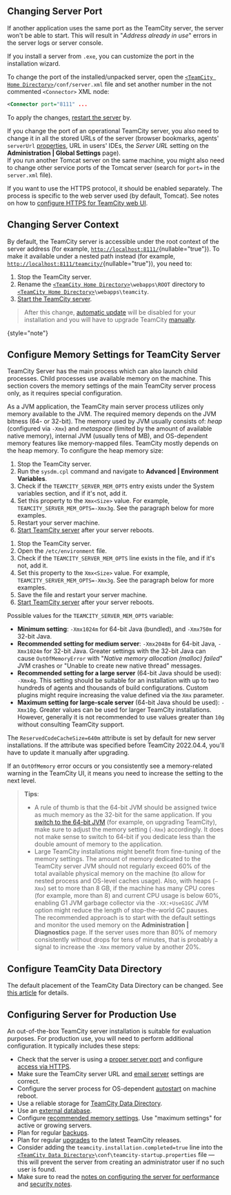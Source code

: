 [//]: # (title: Configure Server Installation)
[//]: # (auxiliary-id: Configure Server Installation)

## Changing Server Port

If another application uses the same port as the TeamCity server, the server won't be able to start. This will result in "_Address already in use_" errors in the server logs or server console.

If you install a server from `.exe`, you can customize the port in the installation wizard.

To change the port of the installed/unpacked server, open the [`<TeamCity Home Directory>`](teamcity-home-directory.md)`/conf/server.xml` file and set another number in the not commented `<Connector>` XML node:

```XML
<Connector port="8111" ...

```

To apply the changes, [restart the server](start-teamcity-server.md) by.

If you change the port of an operational TeamCity server, you also need to change it in all the stored URLs of the server (browser bookmarks, agents' `serverUrl` [properties](configure-agent-installation.md), URL in users' IDEs, the _Server URL_ setting on the __Administration | Global Settings__ page).  
If you run another Tomcat server on the same machine, you might also need to change other service ports of the Tomcat server (search for `port=` in the `server.xml` file).

If you want to use the HTTPS protocol, it should be enabled separately. The process is specific to the web server used (by default, Tomcat). See notes on how to [configure HTTPS for TeamCity web UI](how-to.md#Configure+HTTPS+for+TeamCity+Web+UI).

## Changing Server Context

By default, the TeamCity server is accessible under the root context of the server address (for example, [`http://localhost:8111/`](http://localhost:8111/){nullable="true"}). To make it available under a nested path instead (for example, [`http://localhost:8111/teamcity/`](http://localhost:8111/teamcity/){nullable="true"}), you need to:
1. Stop the TeamCity server.
2. Rename the [`<TeamCity Home Directory>`](teamcity-home-directory.md)`\webapps\ROOT` directory to [`<TeamCity Home Directory>`](teamcity-home-directory.md)`\webapps\teamcity`.
3. [Start the TeamCity server](start-teamcity-server.md).

>After this change, [automatic update](upgrading-teamcity-server-and-agents.md#Automatic+Update) will be disabled for your installation and you will have to upgrade TeamCity [manually](upgrading-teamcity-server-and-agents.md#Manual+Update).
> 
{style="note"}

<anchor name="InstallingandConfiguringtheTeamCityServer-SettingUpMemorysettingsforTeamCityServer"/>

## Configure Memory Settings for TeamCity Server

TeamCity Server has the main process which can also launch child processes. Child processes use available memory on the machine. This section covers the memory settings of the main TeamCity server process only, as it requires special configuration.

As a JVM application, the TeamCity main server process utilizes only memory available to the JVM. The required memory depends on the JVM bitness (64- or 32-bit). The memory used by JVM usually consists of: _heap_ (configured via `-Xmx`) and _metaspace_ (limited by the amount of available native memory), internal JVM (usually tens of MB), and OS-dependent memory features like memory-mapped files. TeamCity mostly depends on the heap memory. To configure the heap memory size:

<tabs>

<tab title="On Windows">

1. Stop the TeamCity server.
2. Run the `sysdm.cpl` command and navigate to **Advanced | Environment Variables**.
3. Check if the `TEAMCITY_SERVER_MEM_OPTS` entry exists under the System variables section, and if it's not, add it.
4. Set this property to the `Xmx<Size>` value. For example, `TEAMCITY_SERVER_MEM_OPTS=-Xmx3g`. See the paragraph below for more examples.
5. Restart your server machine.
6. [Start TeamCity server](start-teamcity-server.md) after your server reboots.

</tab>


<tab title="On Linux and macOS">

1. Stop the TeamCity server.
2. Open the `/etc/environment` file.
3. Check if the `TEAMCITY_SERVER_MEM_OPTS` line exists in the file, and if it's not, add it.
4. Set this property to the `Xmx<Size>` value. For example, `TEAMCITY_SERVER_MEM_OPTS=-Xmx3g`. See the paragraph below for more examples.
5. Save the file and restart your server machine.
6. [Start TeamCity server](start-teamcity-server.md) after your server reboots.

</tab>

</tabs>


Possible values for the `TEAMCITY_SERVER_MEM_OPTS` variable:

* __Minimum setting__: `-Xmx1024m` for 64-bit Java (bundled), and `-Xmx750m` for 32-bit Java.
* __Recommended setting for medium server__: `-Xmx2048m` for 64-bit Java, `-Xmx1024m` for 32-bit Java. Greater settings with the 32-bit Java can cause `OutOfMemoryError` with "_Native memory allocation (malloc) failed_" JVM crashes or "Unable to create new native thread" messages.
* __Recommended setting for a large server__ (64-bit Java should be used): `-Xmx4g`. This setting should be suitable for an installation with up to two hundreds of agents and thousands of build configurations. Custom plugins might require increasing the value defined via the `Xmx` parameter.
* __Maximum setting for large-scale server__ (64-bit Java should be used): `-Xmx10g`. Greater values can be used for larger TeamCity installations. However, generally it is not recommended to use values greater than `10g` without consulting TeamCity support.

The `ReservedCodeCacheSize=640m` attribute is set by default for new server installations. 
If the attribute was specified before TeamCity 2022.04.4, you'll have to update it manually after upgrading.

If an `OutOfMemory` error occurs or you consistently see a memory-related warning in the TeamCity UI, it means you need to increase the setting to the next level.

>__Tips__:
>* A rule of thumb is that the 64-bit JVM should be assigned twice as much memory as the 32-bit for the same application. If you [switch to the 64-bit JVM](how-to.md#Update+from+32-bit+to+64-bit+Java) (for example, on upgrading TeamCity), make sure to adjust the memory setting (`-Xmx`) accordingly. It does not make sense to switch to 64-bit if you dedicate less than the double amount of memory to the application.
>* Large TeamCity installations might benefit from fine-tuning of the memory settings. The amount of memory dedicated to the TeamCity server JVM should not regularly exceed 60% of the total available physical memory on the machine (to allow for nested process and OS-level caches usage). Also, with heaps (`–Xmx`) set to more than 8 GB, if the machine has many CPU cores (for example, more than 8) and current CPU usage is below 60%, enabling G1 JVM garbage collector via the `-XX:+UseG1GC` JVM option might reduce the length of stop-the-world GC pauses.  
   > The recommended approach is to start with the default settings and monitor the used memory on the __Administration | Diagnostics__ page. If the server uses more than 80% of memory consistently without drops for tens of minutes, that is probably a signal to increase the `-Xmx` memory value by another 20%.

<!--[//]: # (Internal note. Do not delete. "Installing and Configuring the TeamCity Serverd172e1122.txt")-->

## Configure TeamCity Data Directory

The default placement of the TeamCity Data Directory can be changed. See [this article](teamcity-data-directory.md) for details.

## Configuring Server for Production Use

An out-of-the-box TeamCity server installation is suitable for evaluation purposes. For production use, you will need to perform additional configuration. It typically includes these steps:
* Check that the server is using a [proper server port](#Changing+Server+Port) and configure [access via HTTPS](how-to.md#Configure+HTTPS+for+TeamCity+Web+UI).
* Make sure the TeamCity server URL and [email server](set-up-notifications.md#Email+Notifier) settings are correct.
* Configure the server process for OS-dependent [autostart](start-teamcity-server.md) on machine reboot.
* Use a reliable storage for [TeamCity Data Directory](teamcity-data-directory.md).
* Use an [external database](set-up-external-database.md).
* Configure [recommended memory settings](#Configure+Memory+Settings+for+TeamCity+Server). Use "maximum settings" for active or growing servers.
* Plan for regular [backups](teamcity-data-backup.md).
* Plan for regular [upgrades](upgrading-teamcity-server-and-agents.md) to the latest TeamCity releases.
* Consider adding the `teamcity.installation.completed=true` line into the [`<TeamCity Data Directory>`](teamcity-data-directory.md)`\conf\teamcity-startup.properties` file — this will prevent the server from creating an administrator user if no such user is found.
* Make sure to read the [notes on configuring the server for performance](system-requirements.md#Configuring+TeamCity+Server+for+Performance) and [security notes](security-notes.md).




